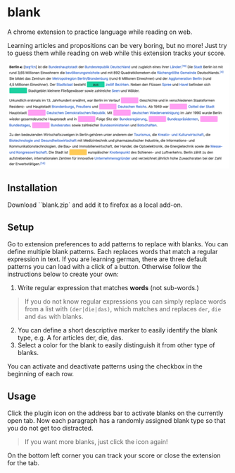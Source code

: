 # blank
A chrome extension to practice language while reading on web.

Learning articles and propositions can be very boring, but no more!
Just try to guess them while reading on web while this extension tracks your score.

![](screenshot.png)

## Installation
Download ``blank.zip` and add it to firefox as a local add-on.


## Setup
Go to extension preferences to add patterns to replace with blanks.
You can define multiple blank patterns. Each replaces words that match a regular expression in text.
If you are learning german, there are three default patterns you can load with a click of a button.
Otherwise follow the instructions below to create your own:

1. Write regular expression that matches **words** (not sub-words.)
> If you do not know regular expressions you can simply replace words from a list with `(der|die|das)`, which matches and replaces `der`, `die` and `das` with blanks.
2. You can define a short descriptive marker to easily identify the blank type, e.g. A for articles der, die, das.
3. Select a color for the blank to easily distinguish it from other type of blanks.

You can activate and deactivate patterns using the checkbox in the beginning of each row.

## Usage
Click the plugin icon on the address bar to activate blanks on the currently open tab.
Now each paragraph has a randomly assigned blank type so that you do not get too distracted.

> If you want more blanks, just click the icon again!

On the bottom left corner you can track your score or close the extension for the tab.
